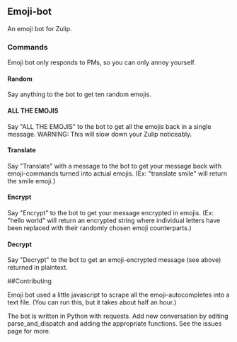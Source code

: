 ## Emoji-bot

An emoji bot for Zulip.

### Commands
Emoji bot only responds to PMs, so you can only annoy yourself.

#### Random
Say anything to the bot to get ten random emojis.

#### ALL THE EMOJIS
Say "ALL THE EMOJIS" to the bot to get all the emojis back in a single message.  WARNING: This will slow down your Zulip noticeably.

#### Translate
Say "Translate" with a message to the bot to get your message back with emoji-commands turned into actual emojis. (Ex: "translate smile" will return the smile emoji.)

#### Encrypt
Say "Encrypt" to the bot to get your message encrypted in emojis. (Ex: "hello world" will return an encrypted string where individual letters have been replaced with their randomly chosen emoji counterparts.)

#### Decrypt
Say "Decrypt" to the bot to get an emoji-encrypted message (see above) returned in plaintext.

##Contributing

Emoji bot used a little javascript to scrape all the emoji-autocompletes into a text file. (You can run this, but it takes about half an hour.)

The bot is written in Python with requests.  Add new conversation by editing parse_and_dispatch and adding the appropriate functions.  See the issues page for more.

